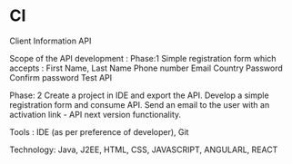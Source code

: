 # CI

Client Information API

Scope of the API development : 
Phase:1
Simple registration form which accepts : 
First Name, Last Name
Phone number
Email
Country
Password
Confirm password
Test API

Phase: 2
Create a project in IDE and export the API. 
Develop a simple registration form and consume API.
Send an email to the user with an activation link - API next version functionality. 

Tools : 
IDE (as per preference of developer), Git

Technology:
Java, J2EE, HTML, CSS, JAVASCRIPT, ANGULARL, REACT
